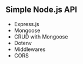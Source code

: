 <h2>Simple Node.js API </h2>

<ul>
<li>Express.js</li>
<li>Mongoose</li>
<li>CRUD with Mongoose</li>
<li>Dotenv</li>
<li>Middlewares</li>
<li>CORS</li>

</ul>
